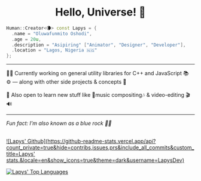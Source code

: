 <h1 center style="
  align-content: center !important;
  align-items: center !important;
  display: block !important;
  left: auto !important;
  justify-content: center !important;
  margin-left: auto !important;
  margin-right: auto !important;
  right: auto !important;
  text-align: center !important;
  vertical-align: middle !important;
  width: 100% !important
"> <center> Hello, Universe! 🌙 </center> </h1>

```cpp
Human::Creator<🌘> const Lapys = {
  .name = "Oluwafunmito Oshodi",
  .age = 20u,
  .description = "Asipiring" ["Animator", "Designer", "Developer"],
  .location = "Lagos, Nigeria 🇳🇬"
};
```
<hr/>
💪🏾 Currently working on general utility libraries for C++ and JavaScript 📚 <br/>
⚙️ — along with other side projects & concepts 🙂 <br/>
<br/>
🌱 Also open to learn new stuff like 🎵music compositing🎶 & video-editing 🎬🔊 <br/>
<hr/>
<i> Fun fact: I&rsquo;m also known as a blue rock 👋🏾 </i>
<br/> <br/>

[![Lapys' Github](https://github-readme-stats.vercel.app/api?count_private=true&hide=contribs,issues,prs&include_all_commits&custom_title=Lapys' stats.&locale=en&show_icons=true&theme=dark&username=LapysDev)](https://github.com/anuraghazra/github-readme-stats)

[![Lapys' Top Languages](https://github-readme-stats.vercel.app/api/top-langs/?layout=compact&theme=dark&username=LapysDev)](https://github.com/anuraghazra/github-readme-stats)

